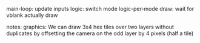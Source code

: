 main-loop:
	update inputs
	logic:
		switch mode
		logic-per-mode
	draw:
		wait for vblank
		actually draw


notes:
	graphics:
		We can draw 3x4 hex tiles over two layers without duplicates by offsetting the camera on the odd layer by 4 pixels (half a tile)
